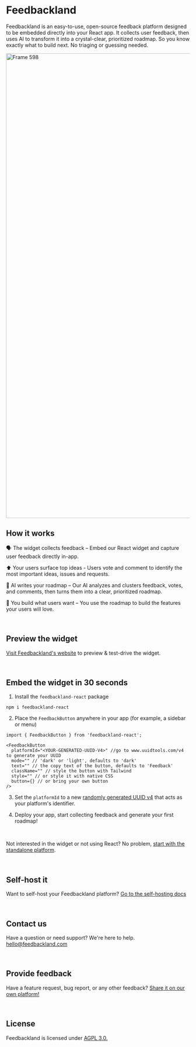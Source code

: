 # Feedbackland

Feedbackland is an easy-to-use, open-source feedback platform designed to be embedded directly into your React app. It collects user feedback, then uses AI to transform it into a crystal-clear, prioritized roadmap. So you know exactly what to build next. No triaging or guessing needed.

<img width="2473" height="1270" alt="Frame 598" src="https://github.com/user-attachments/assets/2ae53ebc-9982-4788-8faa-a84a4fe2c0cb" />

## How it works

🗣️ The widget collects feedback – Embed our React widget and capture user feedback directly in-app.

⬆️ Your users surface top ideas - Users vote and comment to identify the most important ideas, issues and requests.

🤖 AI writes your roadmap – Our AI analyzes and clusters feedback, votes, and comments, then turns them into a clear, prioritized roadmap.

🚀 You build what users want – You use the roadmap to build the features your users will love.

&nbsp;
&nbsp;

## Preview the widget

[Visit Feedbackland's website](https://www.feedbackland.com) to preview & test-drive the widget.

&nbsp;
&nbsp;

## Embed the widget in 30 seconds

1. Install the `feedbackland-react` package
```
npm i feedbackland-react
```
2. Place the `FeedbackButton` anywhere in your app (for example, a sidebar or menu)
```tsx
import { FeedbackButton } from 'feedbackland-react';

<FeedbackButton
  platformId="<YOUR-GENERATED-UUID-V4>" //go to www.uuidtools.com/v4 to generate your UUID
  mode="" // 'dark' or 'light', defaults to 'dark'
  text="" // the copy text of the button, defaults to 'Feedback'
  className="" // style the button with Tailwind
  style="" // or style it with native CSS
  button={} // or bring your own button
/>
```
3. Set the `platformId` to a new [randomly generated UUID v4](https://www.uuidtools.com/v4) that acts as your platform's identifier.

4. Deploy your app, start collecting feedback and generate your first roadmap!

&nbsp;

Not interested in the widget or not using React? No problem, [start with the standalone platform](https://get-started.feedbackland.com).

&nbsp;
&nbsp;

## Self-host it

Want to self-host your Feedbackland platform? [Go to the self-hosting docs](https://github.com/feedbackland/feedbackland/blob/main/SELFHOSTING.md)

&nbsp;
&nbsp;

## Contact us

Have a question or need support? We're here to help. [hello@feedbackland.com](mailto:hello@feedbackland.com)

&nbsp;
&nbsp;

## Provide feedback

Have a feature request, bug report, or any other feedback? [Share it on our own platform!](https://dogfood.feedbackland.com)

&nbsp;
&nbsp;

## License

Feedbackland is licensed under [AGPL 3.0.](https://github.com/feedbackland/feedbackland?tab=AGPL-3.0-1-ov-file)
